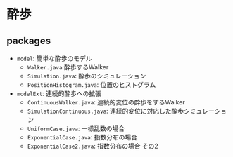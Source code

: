 # 酔歩

## packages
- `model`: 簡単な酔歩のモデル
    - `Walker.java`:酔歩するWalker
    - `Simulation.java`: 酔歩のシミュレーション
    - `PositionHistogram.java`: 位置のヒストグラム
- `modelExt`: 連続的酔歩への拡張
    - `ContinuousWalker.java`: 連続的変位の酔歩をするWalker
    - `SimulationContinuous.java`: 連続的変位に対応した酔歩シミュレーション
    - `UniformCase.java`: 一様乱数の場合
    - `ExponentialCase.java`: 指数分布の場合
    - `ExponentialCase2.java`: 指数分布の場合 その2